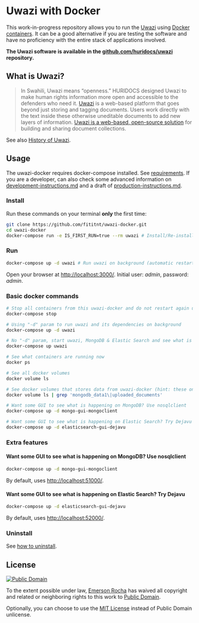 # Uwazi with Docker
This work-in-progress repository allows you to run the
[Uwazi](http://www.uwazi.io) using [Docker containers](https://docker.com). It
can be a good alternative if you are testing the software and have no
proficiency with the entire stack of applications involved.

**The Uwazi software is available in the [github.com/huridocs/uwazi](https://github.com/huridocs/uwazi/)
repository.**

## What is Uwazi?

> In Swahili, Uwazi means “openness.” HURIDOCS designed Uwazi to make human rights
information more open and accessible to the defenders who need it.
[Uwazi](http://www.uwazi.io) is a web-based platform that goes beyond just
storing and tagging documents. Users work directly with the text inside these
otherwise uneditable documents to add new layers of information.
[Uwazi is a web-based, open-source solution](https://github.com/huridocs/uwazi/)
for building and sharing document collections.

See also [History of Uwazi](https://github.com/huridocs/uwazi/wiki/History-of-Uwazi).

## Usage
The uwazi-docker requires docker-compose installed. See
[requirements](requirements.md). If you are a developer, can also check some
advanced information on [development-instructions.md](development-instructions.md)
and a draft of [production-instructions.md](production-instructions.md).

### Install
Run these commands on your terminal **only** the first time:

```bash
git clone https://github.com/fititnt/uwazi-docker.git
cd uwazi-docker
docker-compose run -e IS_FIRST_RUN=true --rm uwazi # Install/Re-install from empty data

```
<!-- docker-compose run --rm uwazi-installer -->

### Run

```bash
docker-compose up -d uwazi # Run uwazi on background (automatic restart on reboot unless stopped)
```

Open your browser at <http://localhost:3000/>. Initial user: _admin_, password: _admin_.

### Basic docker commands

```bash
# Stop all containers from this uwazi-docker and do not restart again until you explicit ask for it
docker-compose stop

# Using "-d" param to run uwazi and its dependencies on background
docker-compose up -d uwazi

# No "-d" param, start uwazi, MongoDB & Elastic Search and see what is happening inside the containers
docker-compose up uwazi

# See what containers are running now
docker ps

# See all docker volumes
docker volume ls

# See docker volumes that stores data from uwazi-docker (hint: these ones to backup & restore)
docker volume ls | grep 'mongodb_data1\|uploaded_documents'

# Want some GUI to see what is happening on MongoDB? Use nosqlclient
docker-compose up -d mongo-gui-mongoclient

# Want some GUI to see what is happening on Elastic Search? Try Dejavu
docker-compose up -d elasticsearch-gui-dejavu
```

### Extra features

#### Want some GUI to see what is happening on MongoDB? Use nosqlclient

```bash
docker-compose up -d mongo-gui-mongoclient
```

By default, uses <http://localhost:51000/>.

#### Want some GUI to see what is happening on Elastic Search? Try Dejavu

```bash
docker-compose up -d elasticsearch-gui-dejavu
```

By default, uses <http://localhost:52000/>.

### Uninstall

See [how to uninstall](uninstall.md).

## License

[![Public Domain](https://i.creativecommons.org/p/zero/1.0/88x31.png)](UNLICENSE)

To the extent possible under law, [Emerson Rocha](https://github.com/fititnt)
has waived all copyright and related or neighboring rights to this work to
[Public Domain](UNLICENSE).

Optionally, you can choose to use the [MIT License](https://opensource.org/licenses/MIT)
instead of Public Domain unlicense.


<!--

# Tests on Ubuntu 20.04 LTS

    fititnt@bravo:/workspace/git/fititnt/uwazi-docker$ docker compose --file /workspace/git/fititnt/uwazi-docker/docker-compose.yml run -e IS_FIRST_RUN=true --rm uwazi
    stat /workspace/git/fititnt/uwazi-docker/docker-compose.yml: no such file or directory
    fititnt@bravo:/workspace/git/fititnt/uwazi-docker$ docker compose --file docker-compose.yml run -e IS_FIRST_RUN=true --rm uwazi
    stat /var/lib/snapd/void/docker-compose.yml: no such file or directory

    fititnt@bravo:~/Downloads/uwazi-docker$ sudo su
    [sudo] password for fititnt: 
    root@bravo:/home/fititnt/Downloads/uwazi-docker# docker compose --file docker-compose.yml run -e IS_FIRST_RUN=true --rm uwazi

    Logs
    (...)
    #0 3.526 Err http://security.debian.org jessie/updates/main amd64 Packages
    #0 3.526   404  Not Found [IP: 151.101.130.132 80]
    #0 3.786 Err http://deb.debian.org jessie/main amd64 Packages
    #0 3.786   404  Not Found
    #0 4.000 Err http://deb.debian.org jessie-updates/main amd64 Packages
    #0 4.000   404  Not Found
    (...)

-->